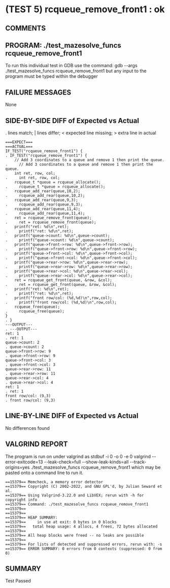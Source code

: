 (TEST 5) rcqueue_remove_front1 : ok
===================================

COMMENTS
--------


PROGRAM: ./test_mazesolve_funcs rcqueue_remove_front1
-----------------------------------------------------
To run this individual test in GDB use the command:
  gdb --args ./test_mazesolve_funcs rcqueue_remove_front1
but any input to the program must be typed within the debugger

FAILURE MESSAGES
----------------
None

SIDE-BY-SIDE DIFF of Expected vs Actual
---------------------------------------
. lines match; | lines differ; < expected line missing; > extra line in actual

```sdiff
===EXPECT===                                                             ===ACTUAL===
IF_TEST("rcqueue_remove_front1") {                                     . IF_TEST("rcqueue_remove_front1") {
    // Add 3 coordinates to a queue and remove 1 then print the queue. .     // Add 3 coordinates to a queue and remove 1 then print the queue.
    int ret, row, col;                                                 .     int ret, row, col;
    rcqueue_t *queue = rcqueue_allocate();                             .     rcqueue_t *queue = rcqueue_allocate();
    rcqueue_add_rear(queue,10,2);                                      .     rcqueue_add_rear(queue,10,2);
    rcqueue_add_rear(queue,9,3);                                       .     rcqueue_add_rear(queue,9,3);
    rcqueue_add_rear(queue,11,4);                                      .     rcqueue_add_rear(queue,11,4);
    ret = rcqueue_remove_front(queue);                                 .     ret = rcqueue_remove_front(queue);
    printf("ret: %d\n",ret);                                           .     printf("ret: %d\n",ret);
    printf("queue->count: %d\n",queue->count);                         .     printf("queue->count: %d\n",queue->count);
    printf("queue->front->row: %d\n",queue->front->row);               .     printf("queue->front->row: %d\n",queue->front->row);
    printf("queue->front->col: %d\n",queue->front->col);               .     printf("queue->front->col: %d\n",queue->front->col);
    printf("queue->rear->row: %d\n",queue->rear->row);                 .     printf("queue->rear->row: %d\n",queue->rear->row);
    printf("queue->rear->col: %d\n",queue->rear->col);                 .     printf("queue->rear->col: %d\n",queue->rear->col);
    ret = rcqueue_get_front(queue, &row, &col);                        .     ret = rcqueue_get_front(queue, &row, &col);
    printf("ret: %d\n",ret);                                           .     printf("ret: %d\n",ret);
    printf("front row/col: (%d,%d)\n",row,col);                        .     printf("front row/col: (%d,%d)\n",row,col);
    rcqueue_free(queue);                                               .     rcqueue_free(queue);
}                                                                      . }
---OUTPUT---                                                           . ---OUTPUT---
ret: 1                                                                 . ret: 1
queue->count: 2                                                        . queue->count: 2
queue->front->row: 9                                                   . queue->front->row: 9
queue->front->col: 3                                                   . queue->front->col: 3
queue->rear->row: 11                                                   . queue->rear->row: 11
queue->rear->col: 4                                                    . queue->rear->col: 4
ret: 1                                                                 . ret: 1
front row/col: (9,3)                                                   . front row/col: (9,3)

```

LINE-BY-LINE DIFF of Expected vs Actual
---------------------------------------
No differences found

VALGRIND REPORT
---------------
The program is run on under valgrind as
  stdbuf -i 0 -o 0 -e 0 valgrind --error-exitcode=13 --leak-check=full --show-leak-kinds=all --track-origins=yes ./test_mazesolve_funcs rcqueue_remove_front1
which may be pasted onto a command line to run it.

```
==15379== Memcheck, a memory error detector
==15379== Copyright (C) 2002-2022, and GNU GPL'd, by Julian Seward et al.
==15379== Using Valgrind-3.22.0 and LibVEX; rerun with -h for copyright info
==15379== Command: ./test_mazesolve_funcs rcqueue_remove_front1
==15379== 
==15379== 
==15379== HEAP SUMMARY:
==15379==     in use at exit: 0 bytes in 0 blocks
==15379==   total heap usage: 4 allocs, 4 frees, 72 bytes allocated
==15379== 
==15379== All heap blocks were freed -- no leaks are possible
==15379== 
==15379== For lists of detected and suppressed errors, rerun with: -s
==15379== ERROR SUMMARY: 0 errors from 0 contexts (suppressed: 0 from 0)
```

SUMMARY
-------
Test Passed

